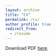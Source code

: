 ```yaml
---
layout: archive
title: "CV"
permalink: /cv/
author_profile: true
redirect_from:
  - /resume
---
```


Download PDF <u><a href="http://wchoEvo.github.io/files/weichinho_cv.pdf">here</a></u>.
